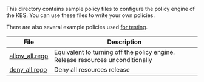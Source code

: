This directory contains sample policy files to configure the policy engine
of the KBS. You can use these files to write your own policies.

There are also several example policies used [for testing](../test/data). 

| File | Description |
| ---  | ---         |
|[allow_all.rego](./allow_all.rego)|Equivalent to turning off the policy engine. Release resources unconditionally|
|[deny_all.rego](./deny_all.rego)|Deny all resources release|
